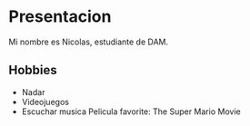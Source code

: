 # Presentacion 
Mi nombre es Nicolas, estudiante de DAM. 
## Hobbies
- Nadar
- Videojuegos
- Escuchar musica
Pelicula favorite: The Super Mario Movie